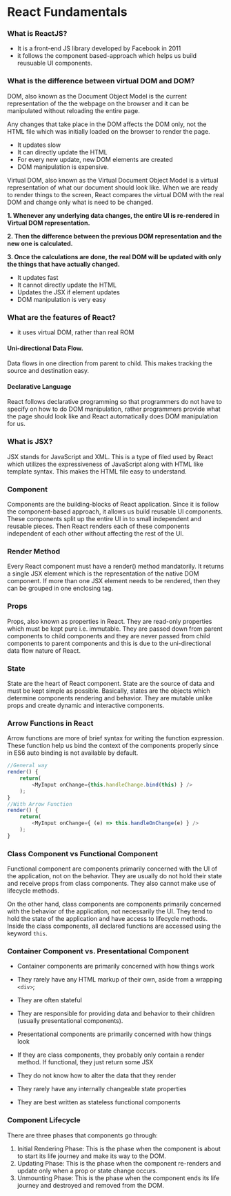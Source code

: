 # React Fundamentals

### What is ReactJS?
- It is a front-end JS library developed by Facebook in 2011
- it follows the component based-approach which helps us build reusuable UI components.

### What is the difference between virtual DOM and DOM?

DOM, also known as the Document Object Model is the current representation of the the webpage on the browser and it can be manipulated without reloading the entire page.

Any changes that take place in the DOM affects the DOM only, not the HTML file which was initially loaded on the browser to render the page.

- It updates slow
- It can directly update the HTML
- For every new update, new DOM elements are created
- DOM manipulation is expensive.

Virtual DOM, also known as the Virtual Document Object Model is a virtual representation of what our document should look like. When we are ready to render things to the screen, React compares the virtual DOM with the real DOM and change only what is need to be changed.

**1. Whenever any underlying data changes, the entire UI is re-rendered in Virtual DOM representation.**

**2. Then the difference between the previous DOM representation and the new one is calculated.**

**3. Once the calculations are done, the real DOM will be updated with only the things that have actually changed.**



- It updates fast
- It cannot directly update the HTML
- Updates the JSX if element updates
- DOM manipulation is very easy

### What are the features of React?

- it uses virtual DOM, rather than real ROM

#### Uni-directional Data Flow.

Data flows in one direction from parent to child. This makes tracking the source and destination easy.

#### Declarative Language

React follows declarative programming so that programmers do not have to specify on how to do DOM manipulation, rather programmers provide what the page should look like and React automatically does DOM manipulation for us.

### What is JSX?

JSX stands for JavaScript and XML. This is a type of filed used by React which utilizes the expressiveness of JavaScript along with HTML like template syntax. This makes the HTML file easy to understand.

### Component

Components are the building-blocks of React application. Since it is follow the component-based approach, it allows us build reusable UI components. These components split up the entire UI in to small independent and reusable pieces. Then React renders each of these components independent of each other without affecting the rest of the UI.

### Render Method

Every React component must have a render() method mandatorily. It returns a single JSX element which is the representation of the native DOM component. If more than one JSX element needs to be rendered, then they can be grouped in one enclosing tag.

### Props

Props, also known as properties in React. They are read-only properties which must be kept pure i.e. immutable. They are passed down from parent components to child components and they are never passed from child components to parent components and this is due to the uni-directional data flow nature of React.

### State

State are the heart of React component. State are the source of data and must be kept simple as possible. Basically, states are the objects which determine components rendering and behavior. They are mutable unlike props and create dynamic and interactive components.

### Arrow Functions in React

Arrow functions are more of brief syntax for writing the function expression. These function help us bind the context of the components properly since in ES6 auto binding is not available by default.

```js
//General way
render() {    
    return(
        <MyInput onChange={this.handleChange.bind(this) } />
    );
}
//With Arrow Function
render() {  
    return(
        <MyInput onChange={ (e) => this.handleOnChange(e) } />
    );
}
```

### Class Component vs Functional Component

Functional component are components primarily concerned with the UI of the application, not on the behavior. They are usually do not hold their state and receive props from class components. They also cannot make use of lifecycle methods.  

On the other hand, class components are components primarily concerned with the behavior of the application, not necessarily the UI. They tend to hold the state of the application and have access to lifecycle methods. Inside the class components, all declared functions are accessed using the keyword ```this```.


### Container Component vs. Presentational Component


- Container components are primarily concerned with how things work

- They rarely have any HTML markup of their own, aside from a wrapping ```<div>```;

- They are often stateful

- They are responsible for providing data and behavior to their children (usually presentational components).

- Presentational components are primarily concerned with how things look

- If they are class components, they probably only contain a render method. If functional, they just return some JSX

- They do not know how to alter the data that they render

- They rarely have any internally changeable state properties

- They are best written as stateless functional components

### Component Lifecycle

There are three phases that components go through:

1. Initial Rendering Phase: This is the phase when the component is about to start its life journey and make its way to the DOM.
2. Updating Phase: This is the phase when the component re-renders and update only when a prop or state change occurs.
3. Unmounting Phase: This is the phase when the component ends its life journey and destroyed and removed from the DOM.
